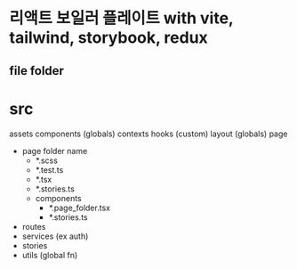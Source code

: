 # 리액트 보일러 플레이트 with vite, tailwind, storybook, redux


## file folder
# src
assets
components (globals)
contexts
hooks (custom)
layout (globals)
page
+ page folder name
   + *.scss
   + *.test.ts
   + *.tsx
   + *.stories.ts
   + components 
     + *.page_folder.tsx
     + *.stories.ts
+ routes
+ services (ex auth)
+ stories
+ utils (global fn)

